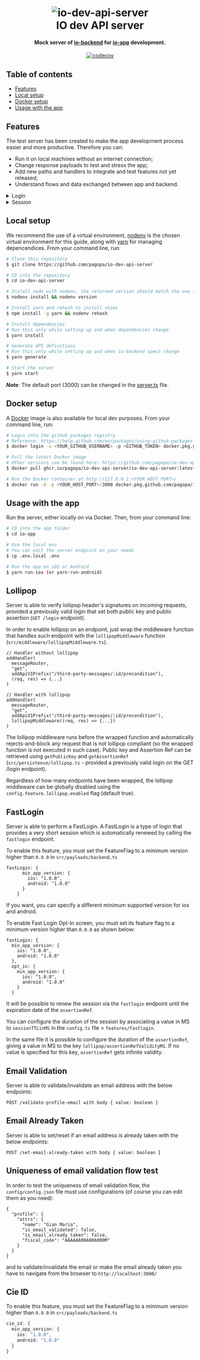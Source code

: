 <h1 align="center">
  <img src="assets/imgs/readme/main_screen.png" alt="io-dev-api-server"></a>
  <br>
  IO dev API server
  <br>
</h1>

<h4 align="center">Mock server of <a href="https://github.com/teamdigitale/io-backend">io-backend</a> for <a href=https://github.com/teamdigitale/io-app">io-app</a> development.</h4>

<p align="center">
  <a href="https://app.codecov.io/gh/pagopa/io-dev-api-server">
    <img src="https://codecov.io/gh/pagopa/io-dev-api-server/branch/master/graph/badge.svg"
         alt="codecov">
  </a>
</p>

## Table of contents
* [Features](#features)
* [Local setup](#local-setup)
* [Docker setup](#docker-setup)
* [Usage with the app](#usage-with-the-app)

## Features
The test server has been created to make the app development process easier and more productive. Therefore you can:
- Run it on local machines without an internet connection;
- Change response payloads to test and stress the app;
- Add new paths and handlers to integrate and test features not yet released;
- Understand flows and data exchanged between app and backend.

<details>
   <summary>Login</summary>
   The current login implementation by-passes SPID authentication: when the user asks for a login with a certain SPID Identity Provider, the server responses with a redirect containing the session token. The user will be immediately logged in.
   <br><br>
   <img src="assets/imgs/readme/login.gif" height="400" />
</details>

<details>
   <summary>Session</summary>
   When the client asks for a session, a valid session is always returned. Of course the developer could implement a logic to return an expired session response to test different scenarios.
</details>


## Local setup
We recommend the use of a virtual environment, [nodenv](https://github.com/nodenv/nodenv) is the chosen virtual environment for this guide, along with [yarn](https://yarnpkg.com/) for managing depencendices. From your command line, run:

```bash
# Clone this repository
$ git clone https://github.com/pagopa/io-dev-api-server

# CD into the repository
$ cd io-dev-api-server

# Install node with nodenv, the returned version should match the one in the .node-version file
$ nodenv install && nodenv version

# Install yarn and rehash to install shims
$ npm install -g yarn && nodenv rehash

# Install dependencies 
# Run this only while setting up and when dependencies change
$ yarn install

# Generate API definitions
# Run this only while setting up and when io-backend specs change
$ yarn generate

# Start the server
$ yarn start
```
***Note***: The default port (3000) can be changed in the [server.ts](src/utils/server.ts) file.
## Docker setup
A [Docker](https://www.docker.com/get-started) image is also available for local dev purposes. From your command line, run:
```bash
# Login into the github packages registry
# Reference: https://help.github.com/en/packages/using-github-packages-with-your-projects-ecosystem/configuring-npm-for-use-with-github-packages
$ docker login -u <YOUR_GITHUB_USERNAME> -p <GITHUB_TOKEN> docker.pkg.github.com

# Pull the latest Docker image 
# Other versions can be found here: https://github.com/pagopa/io-dev-api-server/pkgs/container/io-dev-api-server%2Fio-dev-api-server
$ docker pull ghcr.io/pagopa/io-dev-api-server/io-dev-api-server:latest

# Run the Docker container at http://127.0.0.1:<YOUR_HOST_PORT>/
$ docker run -d -p <YOUR_HOST_PORT>:3000 docker.pkg.github.com/pagopa/io-dev-api-server/io-dev-api-server:latest`
```

## Usage with the app
Run the server, either locally on via Docker. Then, from your command line:
```bash
# CD into the app folder
$ cd io-app

# Use the local env 
# You can edit the server endpoint on your needs
$ cp .env.local .env 

# Run the app on iOS or Android
$ yarn run-ios (or yarn-run-android)
```

## Lollipop
Server is able to verify lollipop header's signatures on incoming requests, provided a previously valid login that set both public key and public assertion (`GET /login` endpoint).

In order to enable lollipop on an endpoint, just wrap the middleware function that handles such endpoint with the `lollipopMiddleware` function (`src/middleware/lollipopMiddleware.ts`).
```
// Handler without lollipop
addHandler(
  messageRouter,
  "get",
  addApiV1Prefix("/third-party-messages/:id/precondition"),
  (req, res) => {...}
)

// Handler with lollipop
addHandler(
  messageRouter,
  "get",
  addApiV1Prefix("/third-party-messages/:id/precondition"),
  lollipopMiddleware((req, res) => {...})
)
```

The lollipop middleware runs before the wrapped function and automatically rejects-and-block any request that is not lollipop compliant (so the wrapped function is not executed in such case).
Public key and Assertion Ref can be retrieved using `getPublicKey` and `getAssertionRef` (`src/persistence/lollipop.ts` - provided a previously valid login on the GET /login endpoint).

Regardless of how many endpoints have been wrapped, the lollipop middleware can be globally disabled using the `config.feature.lollipop.enabled` flag (default true).

## FastLogin
Server is able to perform a FastLogin.
A FastLogin is a type of login that provides a very short session which is automatically renewed by calling the `fastlogin` endpoint. 

To enable this feature, you must set the FeatureFlag to a minimum version higher than `0.0.0` in `src/payloads/backend.ts`
```
fastLogin: {
      min_app_version: {
        ios: "1.0.0",
        android: "1.0.0"
      }
    }

```
If you want, you can specify a different minimum supported version for ios and android.

To enable Fast Login Opt-In screen, you must set its feature flag to a minimum version higher than `0.0.0` as shown below:

```
fastLogin: {
  min_app_version: {        
    ios: "1.0.0",
    android: "1.0.0"
  },
  opt_in: {
    min_app_version: {          
      ios: "1.0.0",
      android: "1.0.0"
    }
  }
```

It will be possible to renew the session via the `fastlogin` endpoint until the expiration date of the `assertionRef`.

You can configure the duration of the session by associating a value in MS to `sessionTTLinMS` in the `config.ts` file > `features/fastlogin`.

In the same file it is possible to configure the duration of the `assertionRef`, giving a value in MS to the key `lollipop/assertionRefValidityMS`. If no value is specified for this key, `assertionRef` gets infinite validity.

## Email Validation
Server is able to validate/invalidate an email address with the below endpoints:

```
POST /validate-profile-email with body { value: boolean }
```

## Email Already Taken
Server is able to set/reset if an email address is already taken with the below endpoints:

```
POST /set-email-already-taken with body { value: boolean }
```
## Uniqueness of email validation flow test
In order to test the uniqueness of email validation flow, the `config/config.json` file must use configurations (of course you can edit them as you need): 

```
{
  "profile": {
    "attrs": {
      "name": "Gian Maria",
      "is_email_validated": false,
      "is_email_already_taken": false, 
      "fiscal_code": "AAAAAA00A00A000M"
    }
  }
}

```
and to validate/invalidate the email or make the email already taken you have to navigate from the browser to `http://localhost:3000/`

## Cie ID
To enable this feature, you must set the FeatureFlag to a minimum version higher than `0.0.0` in `src/payloads/backend.ts`

```ts
cie_id: {
  min_app_version: {
    ios: "1.0.0",
    android: "1.0.0"
  }
}
```

